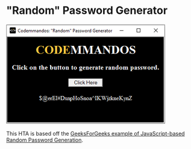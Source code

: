 "Random" Password Generator
===========================
![An example of the HTA running](ExampleRun.png)

This HTA is based off the [GeeksForGeeks example of JavaScript-based Random Password Generation](https://www.geeksforgeeks.org/how-to-generate-a-random-password-using-javascript/).
